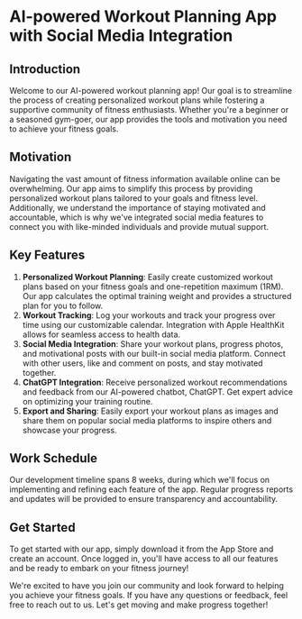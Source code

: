 # AI-powered Workout Planning App with Social Media Integration

## Introduction
Welcome to our AI-powered workout planning app! Our goal is to streamline the process of creating personalized workout plans while fostering a supportive community of fitness enthusiasts. Whether you're a beginner or a seasoned gym-goer, our app provides the tools and motivation you need to achieve your fitness goals.

## Motivation
Navigating the vast amount of fitness information available online can be overwhelming. Our app aims to simplify this process by providing personalized workout plans tailored to your goals and fitness level. Additionally, we understand the importance of staying motivated and accountable, which is why we've integrated social media features to connect you with like-minded individuals and provide mutual support.

## Key Features
1. **Personalized Workout Planning**: Easily create customized workout plans based on your fitness goals and one-repetition maximum (1RM). Our app calculates the optimal training weight and provides a structured plan for you to follow.
2. **Workout Tracking**: Log your workouts and track your progress over time using our customizable calendar. Integration with Apple HealthKit allows for seamless access to health data.
3. **Social Media Integration**: Share your workout plans, progress photos, and motivational posts with our built-in social media platform. Connect with other users, like and comment on posts, and stay motivated together.
4. **ChatGPT Integration**: Receive personalized workout recommendations and feedback from our AI-powered chatbot, ChatGPT. Get expert advice on optimizing your training routine.
5. **Export and Sharing**: Easily export your workout plans as images and share them on popular social media platforms to inspire others and showcase your progress.

## Work Schedule
Our development timeline spans 8 weeks, during which we'll focus on implementing and refining each feature of the app. Regular progress reports and updates will be provided to ensure transparency and accountability.

## Get Started
To get started with our app, simply download it from the App Store and create an account. Once logged in, you'll have access to all our features and be ready to embark on your fitness journey!

We're excited to have you join our community and look forward to helping you achieve your fitness goals. If you have any questions or feedback, feel free to reach out to us. Let's get moving and make progress together!

